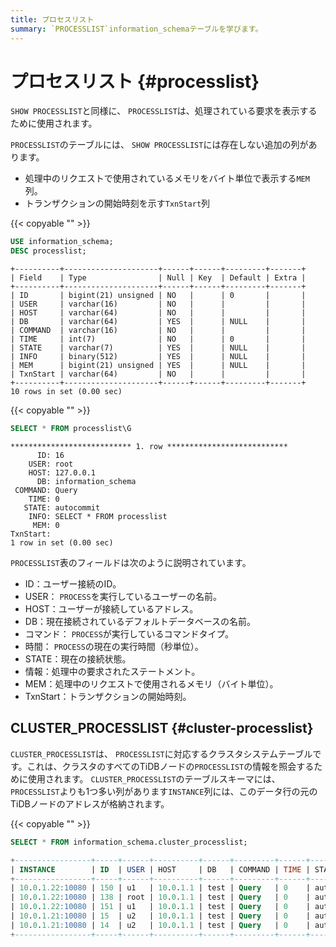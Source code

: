 ```yaml
---
title: プロセスリスト
summary: `PROCESSLIST`information_schemaテーブルを学びます。
---
```


# プロセスリスト {#processlist}

`SHOW PROCESSLIST`と同様に、 `PROCESSLIST`は、処理されている要求を表示するために使用されます。

`PROCESSLIST`のテーブルには、 `SHOW PROCESSLIST`には存在しない追加の列があります。

-   処理中のリクエストで使用されているメモリをバイト単位で表示する`MEM`列。
-   トランザクションの開始時刻を示す`TxnStart`列

{{< copyable "" >}}

```sql
USE information_schema;
DESC processlist;
```

```
+----------+---------------------+------+------+---------+-------+
| Field    | Type                | Null | Key  | Default | Extra |
+----------+---------------------+------+------+---------+-------+
| ID       | bigint(21) unsigned | NO   |      | 0       |       |
| USER     | varchar(16)         | NO   |      |         |       |
| HOST     | varchar(64)         | NO   |      |         |       |
| DB       | varchar(64)         | YES  |      | NULL    |       |
| COMMAND  | varchar(16)         | NO   |      |         |       |
| TIME     | int(7)              | NO   |      | 0       |       |
| STATE    | varchar(7)          | YES  |      | NULL    |       |
| INFO     | binary(512)         | YES  |      | NULL    |       |
| MEM      | bigint(21) unsigned | YES  |      | NULL    |       |
| TxnStart | varchar(64)         | NO   |      |         |       |
+----------+---------------------+------+------+---------+-------+
10 rows in set (0.00 sec)
```

{{< copyable "" >}}

```sql
SELECT * FROM processlist\G
```

```
*************************** 1. row ***************************
      ID: 16
    USER: root
    HOST: 127.0.0.1
      DB: information_schema
 COMMAND: Query
    TIME: 0
   STATE: autocommit
    INFO: SELECT * FROM processlist
     MEM: 0
TxnStart:
1 row in set (0.00 sec)
```

`PROCESSLIST`表のフィールドは次のように説明されています。

-   ID：ユーザー接続のID。
-   USER： `PROCESS`を実行しているユーザーの名前。
-   HOST：ユーザーが接続しているアドレス。
-   DB：現在接続されているデフォルトデータベースの名前。
-   コマンド： `PROCESS`が実行しているコマンドタイプ。
-   時間： `PROCESS`の現在の実行時間（秒単位）。
-   STATE：現在の接続状態。
-   情報：処理中の要求されたステートメント。
-   MEM：処理中のリクエストで使用されるメモリ（バイト単位）。
-   TxnStart：トランザクションの開始時刻。

## CLUSTER_PROCESSLIST {#cluster-processlist}

`CLUSTER_PROCESSLIST`は、 `PROCESSLIST`に対応するクラスタシステムテーブルです。これは、クラスタのすべてのTiDBノードの`PROCESSLIST`の情報を照会するために使用されます。 `CLUSTER_PROCESSLIST`のテーブルスキーマには、 `PROCESSLIST`よりも1つ多い列があります`INSTANCE`列には、このデータ行の元のTiDBノードのアドレスが格納されます。

{{< copyable "" >}}

```sql
SELECT * FROM information_schema.cluster_processlist;
```

```sql
+-----------------+-----+------+----------+------+---------+------+------------+------------------------------------------------------+-----+----------------------------------------+
| INSTANCE        | ID  | USER | HOST     | DB   | COMMAND | TIME | STATE      | INFO                                                 | MEM | TxnStart                               |
+-----------------+-----+------+----------+------+---------+------+------------+------------------------------------------------------+-----+----------------------------------------+
| 10.0.1.22:10080 | 150 | u1   | 10.0.1.1 | test | Query   | 0    | autocommit | select count(*) from usertable                       | 372 | 05-28 03:54:21.230(416976223923077223) |
| 10.0.1.22:10080 | 138 | root | 10.0.1.1 | test | Query   | 0    | autocommit | SELECT * FROM information_schema.cluster_processlist | 0   | 05-28 03:54:21.230(416976223923077220) |
| 10.0.1.22:10080 | 151 | u1   | 10.0.1.1 | test | Query   | 0    | autocommit | select count(*) from usertable                       | 372 | 05-28 03:54:21.230(416976223923077224) |
| 10.0.1.21:10080 | 15  | u2   | 10.0.1.1 | test | Query   | 0    | autocommit | select max(field0) from usertable                    | 496 | 05-28 03:54:21.230(416976223923077222) |
| 10.0.1.21:10080 | 14  | u2   | 10.0.1.1 | test | Query   | 0    | autocommit | select max(field0) from usertable                    | 496 | 05-28 03:54:21.230(416976223923077225) |
+-----------------+-----+------+----------+------+---------+------+------------+------------------------------------------------------+-----+----------------------------------------+
```
